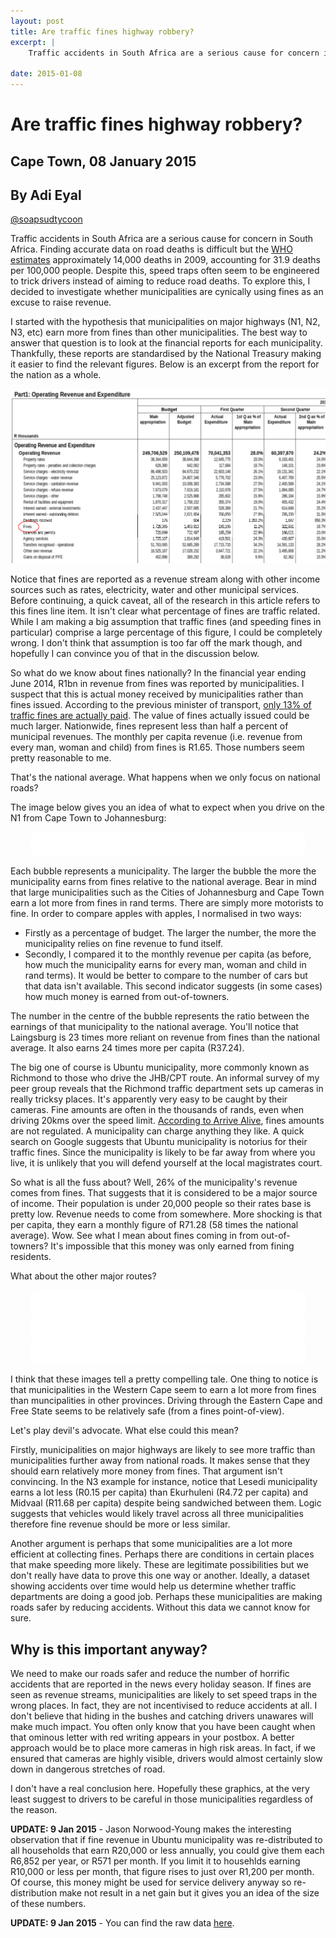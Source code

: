 ```yaml
---
layout: post
title: Are traffic fines highway robbery?
excerpt: |
    Traffic accidents in South Africa are a serious cause for concern in South Africa. In 2009, traffic accidents accounted for 31.9 deaths per 100,000 people. Despite this, speed traps often seem to be engineered to trick drivers instead of aiming to reduce road deaths. I decided to investigate whether municipalities are cynically using fines as an excuse to raise revenue.
  
date: 2015-01-08
---
```


# Are traffic fines highway robbery?

## Cape Town, 08 January 2015
## By Adi Eyal
[@soapsudtycoon](https://twitter.com/soapsudtycoon)

<style>
    .roadmap {
        max-width: 400px;
        padding: 20px;
        border-radius: 10px;
        background-color: white;
    }
</style>
Traffic accidents in South Africa are a serious cause for concern in South Africa. Finding accurate data on road deaths is difficult but the [WHO estimates](http://www.who.int/iris/bitstream/10665/78256/1/9789241564564_eng.pdf) approximately 14,000 deaths in 2009, accounting for 31.9 deaths per 100,000 people. Despite this, speed traps often seem to be engineered to trick drivers instead of aiming to reduce road deaths. To explore this, I decided to investigate whether municipalities are cynically using fines as an excuse to raise revenue.

I started with the hypothesis that municipalities on major highways (N1, N2, N3, etc) earn more from fines than other municipalities. The best way to answer that question is to look at the financial reports for each municipality. Thankfully, these reports are standardised by the National Treasury making it easier to find the relevant figures. Below is an excerpt from the report for the nation as a whole.

<img src="/img/traffic-fines/operating-revenue.png"/>

Notice that fines are reported as a revenue stream along with other income sources such as rates, electricity, water and other municipal services. Before continuing, a quick caveat, all of the research in this article refers to this fines line item. It isn't clear what percentage of fines are traffic related. While I am making a big assumption that traffic fines (and speeding fines in particular) comprise a large percentage of this figure, I could be completely wrong. I don't think that assumption is too far off the mark though, and hopefully I can convince you of that in the discussion below.

So what do we know about fines nationally? In the financial year ending June 2014, R1bn in revenue from fines was reported by municipalities. I suspect that this is actual money received by municipalities rather than fines issued. According to the previous minister of transport, [only 13% of traffic fines are actually paid](http://www.iol.co.za/motoring/industry-news/only-13-percent-of-aarto-fines-paid-1.1558886). The value of fines actually issued could be much larger.  Nationwide, fines represent less than half a percent of municipal revenues. The monthly per capita revenue (i.e. revenue from every man, woman and child) from fines is R1.65. Those numbers seem pretty reasonable to me. 

That's the national average. What happens when we only focus on national roads?

The image below gives you an idea of what to expect when you drive on the N1 from Cape Town to Johannesburg:

<center>
    <div id="n1" class="roadmap" style="max-width:400px; padding:20px;"></div>
</center>

Each bubble represents a municipality. The larger the bubble the more the municipality earns from fines relative to the national average. Bear in mind that large municipalities such as the Cities of Johannesburg and Cape Town earn a lot more from fines in rand terms. There are simply more motorists to fine. In order to compare apples with apples, I normalised in two ways:

  - Firstly as a percentage of budget. The larger the number, the more the municipality relies on fine revenue to fund itself.
  - Secondly, I compared it to the monthly revenue per capita (as before, how much the municipality earns for every man, woman and child in rand terms). It would be better to compare to the number of cars but that data isn't available. This second indicator suggests (in some cases) how much money is earned from out-of-towners. 

The number in the centre of the bubble represents the ratio between the earnings of that municipality to the national average. You'll notice that Laingsburg is 23 times more reliant on revenue from fines than the national average. It also earns 24 times more per capita (R37.24). 

The big one of course is Ubuntu municipality, more commonly known as Richmond to those who drive the JHB/CPT route. An informal survey of my peer group reveals that the Richmond traffic department sets up cameras in really tricksy places. It's apparently very easy to be caught by their cameras. Fine amounts are often in the thousands of rands, even when driving 20kms over the speed limit. [According to Arrive Alive](http://carinsurance.arrivealive.co.za/does-the-national-road-traffic-act-stipulate-the-amounts-for-traffic-fines.php), fines amounts are not regulated. A municipality can charge anything they like. A quick search on Google suggests that Ubuntu municipality is notorius for their traffic fines. Since the municipality is likely to be far away from where you live, it is unlikely that you will defend yourself at the local magistrates court. 

So what is all the fuss about? Well, 26% of the municipality's revenue comes from fines. That suggests that it is considered to be a major source of income. Their population is under 20,000 people so their rates base is pretty low. Revenue needs to come from somewhere. More shocking is that per capita, they earn a monthly figure of R71.28 (58 times the national average). Wow. See what I mean about fines coming in from out-of-towners? It's impossible that this money was only earned from fining residents.

What about the other major routes? 

<center>
    <div id="n2" class="roadmap"></div>
</center>

<center>
    <div id="n3" class="roadmap"></div>
</center>

<center>
    <div id="n1p" class="roadmap"></div>
</center>

I think that these images tell a pretty compelling tale. One thing to notice is that municipalities in the Western Cape seem to earn a lot more from fines than muncipalities in other provinces. Driving through the Eastern Cape and Free State seems to be relatively safe (from a fines point-of-view).

Let's play devil's advocate. What else could this mean?

Firstly, municipalities on major highways are likely to see more traffic than municipalities further away from national roads. It makes sense that they should earn relatively more money from fines. That argument isn't convincing. In the N3 example for instance, notice that Lesedi municipality earns a lot less (R0.15 per capita) than Ekurhuleni (R4.72 per capita) and Midvaal (R11.68 per capita) despite being sandwiched between them. Logic suggests that vehicles would likely travel across all three municipalities therefore fine revenue should be more or less similar.

Another argument is perhaps that some municipalities are a lot more efficient at collecting fines. Perhaps there are conditions in certain places that make speeding more likely. These are legitimate possibilities but we don't really have data to prove this one way or another. Ideally, a dataset showing accidents over time would help us determine whether traffic departments are doing a good job. Perhaps these municipalities are making roads safer by reducing accidents. Without this data we cannot know for sure.

## Why is this important anyway?
We need to make our roads safer and reduce the number of horrific accidents that are reported in the news every holiday season. If fines are seen as revenue streams, municipalities are likely to set speed traps in the wrong places. In fact, they are not incentivised to reduce accidents at all. I don't believe that hiding in the bushes and catching drivers unawares will make much impact. You often only know that you have been caught when that ominous letter with red writing appears in your postbox. A better approach would be to place more cameras in high risk areas. In fact, if we ensured that cameras are highly visible, drivers would almost certainly slow down in dangerous stretches of road.

I don't have a real conclusion here. Hopefully these graphics, at the very least suggest to drivers to be careful in those municipalities regardless of the reason.

<strong>UPDATE: 9 Jan 2015</strong> - Jason Norwood-Young makes the interesting observation that if fine revenue in Ubuntu municipality was re-distributed to all households that earn R20,000 or less annually, you could give them each R6,852 per year, or R571 per month. If you limit it to househlds earning R10,000 or less per month, that figure rises to just over R1,200 per month. Of course, this money might be used for service delivery anyway so re-distribution make not result in a net gain but it gives you an idea of the size of these numbers.

<strong>UPDATE: 9 Jan 2015</strong> - You can find the raw data <a href="https://data.code4sa.org/Government/Fine-Revenue-by-Municipality-2014/7hw8-jw27">here</a>.

<script type="text/javascript" src="http://code4sa.org/traffic-fines/citypress/assets/pym.js"></script>
<script>
    var pymParent1 = new pym.Parent('n1', 'http://code4sa.org/traffic-fines/citypress/n1.html', {});
    var pymParent2 = new pym.Parent('n2', 'http://code4sa.org/traffic-fines/citypress/n2.html', {});
    var pymParent3 = new pym.Parent('n3', 'http://code4sa.org/traffic-fines/citypress/n3.html', {});
    var pymParent4 = new pym.Parent('n1p', 'http://code4sa.org/traffic-fines/citypress/n1-polokwane.html', {});
</script>
